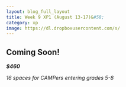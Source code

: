 ```yaml
---
layout: blog_full_layout
title: Week 9 XP1 (August 13-17)&#58; 
category: xp
image: https://dl.dropboxusercontent.com/s/
---
```


## Coming Soon!



**_$460_**

*16 spaces for CAMPers entering grades 5-8*

